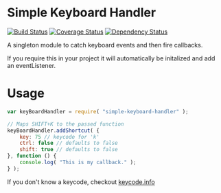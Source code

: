 # Simple Keyboard Handler

[![Build Status](https://travis-ci.org/essenmitsosse/simple-keyboard-handler.svg)](https://travis-ci.org/essenmitsosse/simple-keyboard-handler) [![Coverage Status](https://coveralls.io/repos/github/essenmitsosse/simple-keyboard-handler/badge.svg)](https://coveralls.io/github/essenmitsosse/simple-keyboard-handler) [![Dependency Status](https://david-dm.org/essenmitsosse/simple-keyboard-handler.svg)](https://david-dm.org/essenmitsosse/simple-keyboard-handler)

A singleton module to catch keyboard events and then fire callbacks.

If you require this in your project it will automatically be initalized and add an eventListener.

# Usage

```javascript
var keyBoardHandler = require( "simple-keyboard-handler" );

// Maps SHIFT+K to the passed function
keyBoardHandler.addShortcut( {
    key: 75 // keycode for 'k'
    ctrl: false // defaults to false
    shift: true // defaults to false
}, function () {
    console.log( "This is my callback." );
} );
```

If you don't know a keycode, checkout [keycode.info](http://keycode.info/)
